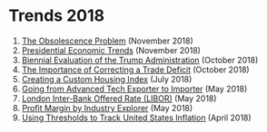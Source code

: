 # Trends 2018

1. [The Obsolescence Problem](long-term-unrate/README.md) (November 2018)
1. [Presidential Economic Trends](presidential-trends/README.md) (November 2018)
1. [Biennial Evaluation of the Trump Administration](biennial-eval/README.md) (October 2018)
1. [The Importance of Correcting a Trade Deficit](us-export-deficit/README.md) (October 2018)
1. [Creating a Custom Housing Index](housing-index/README.md) (July 2018)
1. [Going from Advanced Tech Exporter to Importer](tech-import-export/README.md) (May 2018)
1. [London Inter-Bank Offered Rate (LIBOR)](libor/README.md) (May 2018)
1. [Profit Margin by Industry Explorer](profit-margin/README.md) (May 2018)
1. [Using Thresholds to Track United States Inflation](us-inflation/README.md) (April 2018)